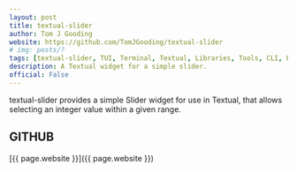```yaml
---
layout: post
title: textual-slider
author: Tom J Gooding
website: https://github.com/TomJGooding/textual-slider
# img: posts/?
tags: [textual-slider, TUI, Terminal, Textual, Libraries, Tools, CLI, Python, Rich, Textualize, Plugins]
description: A Textual widget for a simple slider.
official: False
---
```

textual-slider provides a simple Slider widget for use in Textual, that allows selecting an integer value within a given range.

## GITHUB
[{{ page.website }}]({{ page.website }})
